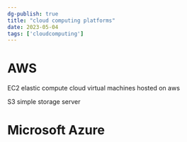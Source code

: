 ```yaml
---
dg-publish: true
title: "cloud computing platforms"
date: 2023-05-04
tags: ['cloudcomputing']
---
```


# AWS 
EC2
elastic compute cloud
virtual machines hosted on aws


S3
simple storage server

# Microsoft Azure
